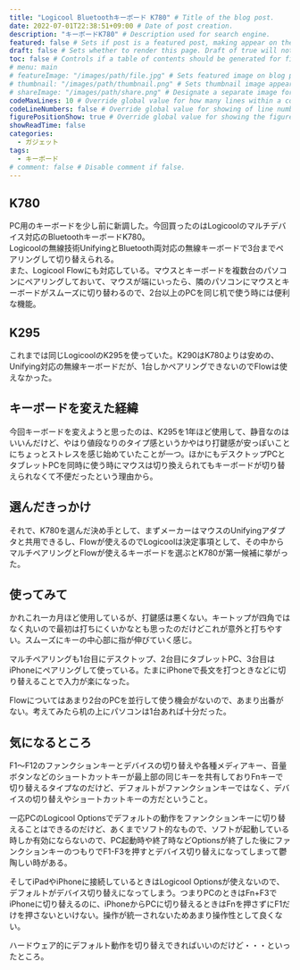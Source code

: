 ```yaml
---
title: "Logicool Bluetoothキーボード K780" # Title of the blog post.
date: 2022-07-01T22:38:51+09:00 # Date of post creation.
description: "キーボードK780" # Description used for search engine.
featured: false # Sets if post is a featured post, making appear on the home page side bar.
draft: false # Sets whether to render this page. Draft of true will not be rendered.
toc: false # Controls if a table of contents should be generated for first-level links automatically.
# menu: main
# featureImage: "/images/path/file.jpg" # Sets featured image on blog post.
# thumbnail: "/images/path/thumbnail.png" # Sets thumbnail image appearing inside card on homepage.
# shareImage: "/images/path/share.png" # Designate a separate image for social media sharing.
codeMaxLines: 10 # Override global value for how many lines within a code block before auto-collapsing.
codeLineNumbers: false # Override global value for showing of line numbers within code block.
figurePositionShow: true # Override global value for showing the figure label.
showReadTime: false
categories:
  - ガジェット
tags:
  - キーボード
# comment: false # Disable comment if false.
---
```


## K780
PC用のキーボードを少し前に新調した。今回買ったのはLogicoolのマルチデバイス対応のBluetoothキーボードK780。  
Logicoolの無線技術UnifyingとBluetooth両対応の無線キーボードで3台までペアリングして切り替えられる。  
また、Logicool Flowにも対応している。マウスとキーボードを複数台のパソコンにペアリングしておいて、マウスが端にいったら、隣のパソコンにマウスとキーボードがスムーズに切り替わるので、2台以上のPCを同じ机で使う時には便利な機能。


## K295
これまでは同じLogicoolのK295を使っていた。K290はK780よりは安めの、Unifying対応の無線キーボードだが、1台しかペアリングできないのでFlowは使えなかった。

## キーボードを変えた経緯
今回キーボードを変えようと思ったのは、K295を1年ほど使用して、静音なのはいいんだけど、やはり値段なりのタイプ感というかやはり打鍵感が安っぽいことにちょっとストレスを感じ始めていたことが一つ。ほかにもデスクトップPCとタブレットPCを同時に使う時にマウスは切り換えられてもキーボードが切り替えられなくて不便だったという理由から。

## 選んだきっかけ
それで、K780を選んだ決め手として、まずメーカーはマウスのUnifyingアダプタと共用できるし、Flowが使えるのでLogicoolは決定事項として、その中からマルチペアリングとFlowが使えるキーボードを選ぶとK780が第一候補に挙がった。

## 使ってみて
かれこれ一カ月ほど使用しているが、打鍵感は悪くない。キートップが四角ではなく丸いので最初は打ちにくいかなとも思ったのだけどこれが意外と打ちやすい。スムーズにキーの中心部に指が伸びていく感じ。

マルチペアリングも1台目にデスクトップ、2台目にタブレットPC、3台目はiPhoneにペアリングして使っている。たまにiPhoneで長文を打つときなどに切り替えることで入力が楽になった。

Flowについてはあまり2台のPCを並行して使う機会がないので、あまり出番がない。考えてみたら机の上にパソコンは1台あれば十分だった。

## 気になるところ
F1～F12のファンクションキーとデバイスの切り替えや各種メディアキー、音量ボタンなどのショートカットキーが最上部の同じキーを共有しておりFnキーで切り替えるタイプなのだけど、デフォルトがファンクションキーではなく、デバイスの切り替えやショートカットキーの方だということ。

一応PCのLogicool Optionsでデフォルトの動作をファンクションキーに切り替えることはできるのだけど、あくまでソフト的なもので、ソフトが起動している時しか有効にならないので、PC起動時や終了時などOptionsが終了した後にファンクションキーのつもりでF1-F3を押すとデバイス切り替えになってしまって鬱陶しい時がある。

そしてiPadやiPhoneに接続しているときはLogicool Optionsが使えないので、デフォルトがデバイス切り替えになってしまう。つまりPCのときはFn+F3でiPhoneに切り替えるのに、iPhoneからPCに切り替えるときはFnを押さずにF1だけを押さないといけない。操作が統一されないためあまり操作性として良くない。

ハードウェア的にデフォルト動作を切り替えできればいいのだけど・・・といったところ。
